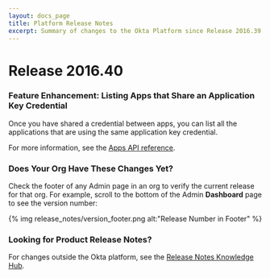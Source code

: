 ```yaml
---
layout: docs_page
title: Platform Release Notes
excerpt: Summary of changes to the Okta Platform since Release 2016.39
---
```


# Release 2016.40

### Feature Enhancement: Listing Apps that Share an Application Key Credential
                         
Once you have shared a credential between apps, you can list all the applications that are using 
the same application key credential. <!-- OKTA-100925 -->
                         
For more information, see the [Apps API reference](http://developer.okta.com/docs/api/resources/apps.html#list-applications-using-a-key).

### Does Your Org Have These Changes Yet?

Check the footer of any Admin page in an org to verify the current release for that org. For example,
scroll to the bottom of the Admin <b>Dashboard</b> page to see the version number:

{% img release_notes/version_footer.png alt:"Release Number in Footer" %}

### Looking for Product Release Notes?

For changes outside the Okta platform, see the [Release Notes Knowledge Hub](https://support.okta.com/help/articles/Knowledge_Article/Release-Notes-Knowledge-Hub).
